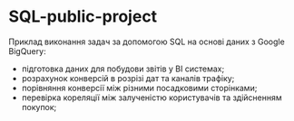 # SQL-public-project

Приклад виконання задач за допомогою SQL на основі даних з Google BigQuery:

- підготовка даних для побудови звітів у BI системах;
- розрахунок конверсій в розрізі дат та каналів трафіку;
- порівняння конверсії між різними посадковими сторінками;
- перевірка кореляції між залученістю користувачів та здійсненням покупок;
